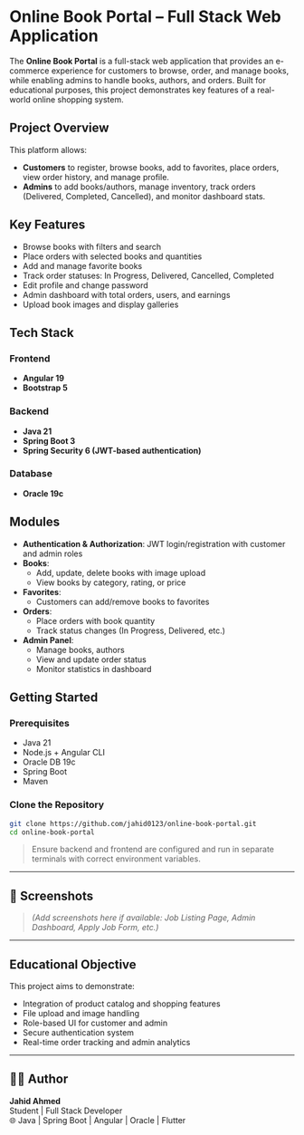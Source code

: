 # Online Book Portal – Full Stack Web Application

The **Online Book Portal** is a full-stack web application that provides an e-commerce experience for customers to browse, order, and manage books, while enabling admins to handle books, authors, and orders. Built for educational purposes, this project demonstrates key features of a real-world online shopping system.

##  Project Overview

This platform allows:

-  **Customers** to register, browse books, add to favorites, place orders, view order history, and manage profile.
-  **Admins** to add books/authors, manage inventory, track orders (Delivered, Completed, Cancelled), and monitor dashboard stats.

##  Key Features

-  Browse books with filters and search
-  Place orders with selected books and quantities
-  Add and manage favorite books
-  Track order statuses: In Progress, Delivered, Cancelled, Completed
-  Edit profile and change password
-  Admin dashboard with total orders, users, and earnings
-  Upload book images and display galleries


##  Tech Stack

### Frontend
- **Angular 19**
- **Bootstrap 5**

### Backend
- **Java 21**
- **Spring Boot 3**
- **Spring Security 6 (JWT-based authentication)**

### Database
- **Oracle 19c**

##  Modules

- **Authentication & Authorization**: JWT login/registration with customer and admin roles
- **Books**:
  - Add, update, delete books with image upload
  - View books by category, rating, or price
- **Favorites**:
  - Customers can add/remove books to favorites
- **Orders**:
  - Place orders with book quantity
  - Track status changes (In Progress, Delivered, etc.)
- **Admin Panel**:
  - Manage books, authors
  - View and update order status
  - Monitor statistics in dashboard

##  Getting Started

### Prerequisites

- Java 21
- Node.js + Angular CLI
- Oracle DB 19c
- Spring Boot
- Maven

### Clone the Repository

```bash
git clone https://github.com/jahid0123/online-book-portal.git
cd online-book-portal

```

> Ensure backend and frontend are configured and run in separate terminals with correct environment variables.

---

## 📸 Screenshots

> *(Add screenshots here if available: Job Listing Page, Admin Dashboard, Apply Job Form, etc.)*

---

##  Educational Objective

This project aims to demonstrate:

- Integration of product catalog and shopping features
- File upload and image handling
- Role-based UI for customer and admin
- Secure authentication system
- Real-time order tracking and admin analytics

---

## 🙋‍♂️ Author

**Jahid Ahmed**  
Student | Full Stack Developer  
🌐 Java | Spring Boot | Angular | Oracle | Flutter



